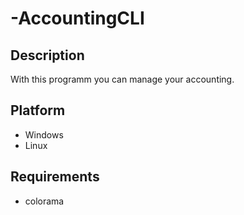 # -AccountingCLI

## Description
With this programm you can manage your accounting.

## Platform
- Windows
- Linux

## Requirements
- colorama
